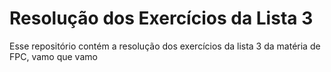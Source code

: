 # Resolução dos Exercícios da Lista 3
Esse repositório contém a resolução dos exercícios da lista 3 da matéria de FPC, vamo que vamo
